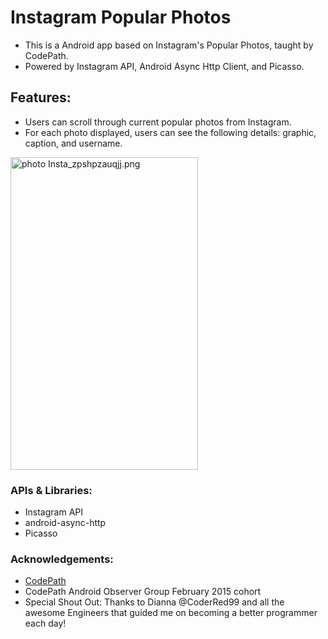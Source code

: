 # Instagram Popular Photos

- This is a Android app based on Instagram's Popular Photos, taught by CodePath. 
- Powered by Instagram API, Android Async Http Client, and Picasso.

## Features:
- Users can scroll through current popular photos from Instagram.
- For each photo displayed, users can see the following details: graphic, caption, and username.


<a href="http://s1369.photobucket.com/user/sugarcoder/media/CodePath/Insta_zpshpzauqjj.png.html" target="_blank"><img src="http://i1369.photobucket.com/albums/ag238/sugarcoder/CodePath/Insta_zpshpzauqjj.png" border="0" alt=" photo Insta_zpshpzauqjj.png" width="300" height="500" /></a>


### APIs & Libraries:
- Instagram API
- android-async-http
- Picasso

### Acknowledgements: 

- <a href="http://www.codepath.com">CodePath</a>
- CodePath Android Observer Group February 2015 cohort 
- Special Shout Out: Thanks to Dianna @CoderRed99 and all the awesome Engineers that guided me on becoming a better programmer each day!
